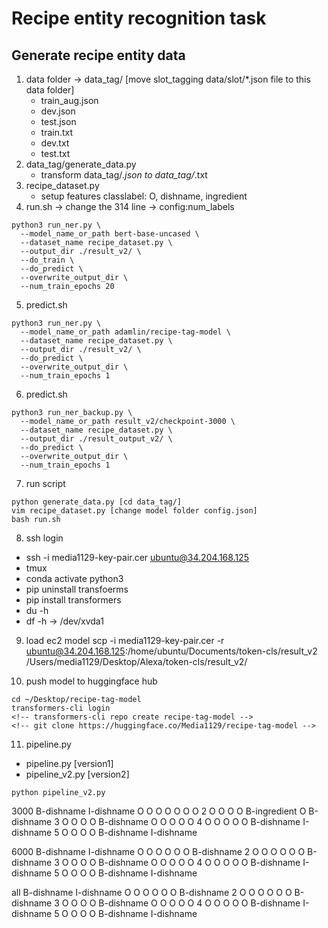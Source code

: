 # Recipe entity recognition task

## Generate recipe entity data
1. data folder -> data_tag/ [move slot_tagging data/slot/*.json file to this data folder]
    + train_aug.json
    + dev.json
    + test.json
    + train.txt
    + dev.txt
    + test.txt
2. data_tag/generate_data.py
    + transform data_tag/*.json to data_tag/*.txt
3. recipe_dataset.py
    + setup features classlabel: O, dishname, ingredient
4. run.sh -> change the 314 line -> config:num_labels
```bash=
python3 run_ner.py \
  --model_name_or_path bert-base-uncased \
  --dataset_name recipe_dataset.py \
  --output_dir ./result_v2/ \
  --do_train \
  --do_predict \
  --overwrite_output_dir \
  --num_train_epochs 20
```

5. predict.sh 
```bash=
python3 run_ner.py \
  --model_name_or_path adamlin/recipe-tag-model \
  --dataset_name recipe_dataset.py \
  --output_dir ./result_v2/ \
  --do_predict \
  --overwrite_output_dir \
  --num_train_epochs 1
```

6. predict.sh 
```bash=
python3 run_ner_backup.py \
  --model_name_or_path result_v2/checkpoint-3000 \
  --dataset_name recipe_dataset.py \
  --output_dir ./result_output_v2/ \
  --do_predict \
  --overwrite_output_dir \
  --num_train_epochs 1
```


7. run script
```bash=
python generate_data.py [cd data_tag/]
vim recipe_dataset.py [change model folder config.json]
bash run.sh
```
8. ssh login
  + ssh -i media1129-key-pair.cer ubuntu@34.204.168.125
  + tmux 
  + conda activate python3
  + pip uninstall transfoerms
  + pip install transformers
  + du -h
  + df -h -> /dev/xvda1

9. load ec2 model
scp -i media1129-key-pair.cer -r ubuntu@34.204.168.125:/home/ubuntu/Documents/token-cls/result_v2 /Users/media1129/Desktop/Alexa/token-cls/result_v2/

10. push model to huggingface hub
```bash=
cd ~/Desktop/recipe-tag-model
transformers-cli login
<!-- transformers-cli repo create recipe-tag-model -->
<!-- git clone https://huggingface.co/Media1129/recipe-tag-model -->

```

11. pipeline.py
  + pipeline.py [version1]
  + pipeline_v2.py [version2]
```bash=
python pipeline_v2.py
```
  
3000
  B-dishname I-dishname O O O O O O O
  2 O O O O B-ingredient O B-dishname
  3 O O O O B-dishname O O O O O
  4 O O O O O B-dishname I-dishname
  5 O O O O B-dishname I-dishname


6000
  B-dishname I-dishname O O O O O O B-dishname
  2 O O O O O O B-dishname
  3 O O O O B-dishname O O O O O
  4 O O O O O B-dishname I-dishname
  5 O O O O B-dishname I-dishname

all
  B-dishname I-dishname O O O O O O B-dishname
  2 O O O O O O B-dishname
  3 O O O O B-dishname O O O O O
  4 O O O O O B-dishname I-dishname
  5 O O O O B-dishname I-dishname
